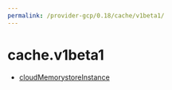 ```yaml
---
permalink: /provider-gcp/0.18/cache/v1beta1/
---
```


# cache.v1beta1



* [cloudMemorystoreInstance](cloudMemorystoreInstance.md)